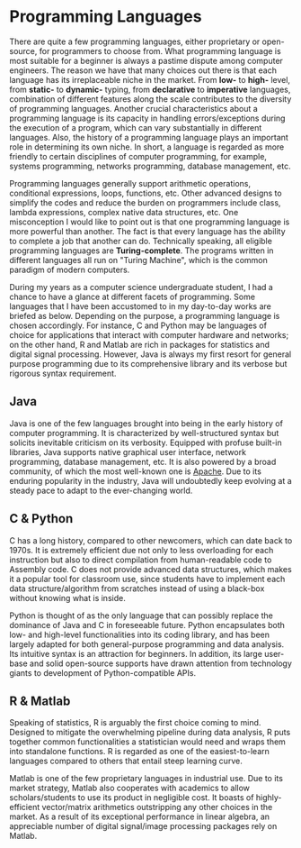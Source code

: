 # Programming Languages

There are quite a few programming languages, either proprietary or open-source, for programmers to choose from. What programming language is most suitable for a beginner is always a pastime dispute among computer engineers. The reason we have that many choices out there is that each language has its irreplaceable niche in the market. From **low-** to **high-** level, from **static-** to **dynamic-** typing, from **declarative** to **imperative** languages, combination of different features along the scale contributes to the diversity of programming languages. Another crucial characteristics about a programming language is its capacity in handling errors/exceptions during the execution of a program, which can vary substantially in different languages. Also, the history of a programming language plays an important role in determining its own niche. In short, a language is regarded as more friendly to certain disciplines of computer programming, for example, systems programming, networks programming, database management, etc.

Programming languages generally support arithmetic operations, conditional expressions, loops, functions, etc. Other advanced designs to simplify the codes and reduce the burden on programmers include class, lambda expressions, complex native data structures, etc. One misconception I would like to point out is that one programming language is more powerful than another. The fact is that every language has the ability to complete a job that another can do. Technically speaking, all eligible programming languages are **Turing-complete**. The programs written in different languages all run on "Turing Machine", which is the common paradigm of modern computers.

During my years as a computer science undergraduate student, I had a chance to have a glance at different facets of programming. Some languages that I have been accustomed to in my day-to-day works are briefed as below. Depending on the purpose, a programming language is chosen accordingly. For instance, C and Python may be languages of choice for applications that interact with computer hardware and networks; on the other hand, R and Matlab are rich in packages for statistics and digital signal processing. However, Java is always my first resort for general purpose programming due to its comprehensive library and its verbose but rigorous syntax requirement.

## Java

Java is one of the few languages brought into being in the early history of computer programming. It is characterized by well-structured syntax but solicits inevitable criticism on its verbosity. Equipped with profuse built-in libraries, Java supports native graphical user interface, network programming, database management, etc. It is also powered by a broad community, of which the most well-known one is [Apache](https://www.apache.org). Due to its enduring popularity in the industry, Java will undoubtedly keep evolving at a steady pace to adapt to the ever-changing world.

## C & Python

C has a long history, compared to other newcomers, which can date back to 1970s. It is extremely efficient due not only to less overloading for each instruction but also to direct compilation from human-readable code to Assembly code. C does not provide advanced data structures, which makes it a popular tool for classroom use, since students have to implement each data structure/algorithm from scratches instead of using a black-box without knowing what is inside.

Python is thought of as the only language that can possibly replace the dominance of Java and C in foreseeable future. Python encapsulates both low- and high-level functionalities into its coding library, and has been largely adapted for both general-purpose programming and data analysis. Its intuitive syntax is an attraction for beginners. In addition, its large user-base and solid open-source supports have drawn attention from technology giants to development of Python-compatible APIs.

## R & Matlab

Speaking of statistics, R is arguably the first choice coming to mind. Designed to mitigate the overwhelming pipeline during data analysis, R puts together common functionalities a statistician would need and wraps them into standalone functions. R is regarded as one of the easiest-to-learn languages compared to others that entail steep learning curve.

Matlab is one of the few proprietary languages in industrial use. Due to its market strategy, Matlab also cooperates with academics to allow scholars/students to use its product in negligible cost. It boasts of highly-efficient vector/matrix arithmetics outstripping any other choices in the market. As a result of its exceptional performance in linear algebra, an appreciable number of digital signal/image processing packages rely on Matlab.
